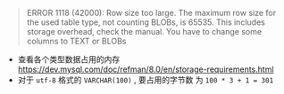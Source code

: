 > ERROR 1118 (42000): Row size too large. The maximum row size for the used table type, not counting BLOBs, is 65535. This includes storage overhead, check the manual. You have to change some columns to TEXT or BLOBs

- 查看各个类型数据占用的内存 https://dev.mysql.com/doc/refman/8.0/en/storage-requirements.html
- 对于 `utf-8` 格式的 `VARCHAR(100)` , 要占用的字节数 为 `100 * 3 + 1 = 301`

